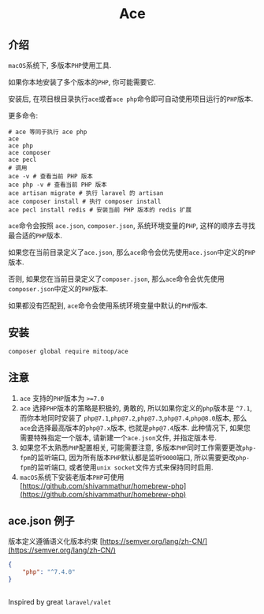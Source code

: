 <h1 align="center">Ace</h1>

## 介绍
`macOS`系统下, 多版本`PHP`使用工具.

如果你本地安装了多个版本的`PHP`, 你可能需要它.

安装后, 在项目根目录执行`ace`或者`ace php`命令即可自动使用项目运行的`PHP`版本. 

更多命令:
```shell
# ace 等同于执行 ace php
ace 
ace php
ace composer
ace pecl
# 调用
ace -v # 查看当前 PHP 版本
ace php -v # 查看当前 PHP 版本
ace artisan migrate # 执行 laravel 的 artisan
ace composer install # 执行 composer install
ace pecl install redis # 安装当前 PHP 版本的 redis 扩展
```

`ace`命令会按照 `ace.json`, `composer.json`, 系统环境变量的`PHP`, 这样的顺序去寻找最合适的`PHP`版本.

如果您在当前目录定义了`ace.json`, 那么`ace`命令会优先使用`ace.json`中定义的`PHP`版本.

否则, 如果您在当前目录定义了`composer.json`, 那么`ace`命令会优先使用`composer.json`中定义的`PHP`版本.

如果都没有匹配到, `ace`命令会使用系统环境变量中默认的`PHP`版本.

## 安装
```shell
composer global require mitoop/ace
```

## 注意
1. `ace` 支持的`PHP`版本为 `>=7.0`
2. `ace` 选择`PHP`版本的策略是积极的, 勇敢的, 所以如果你定义的`php`版本是 `^7.1`, 而你本地同时安装了 `php@7.1`,`php@7.2`,`php@7.3`,`php@7.4`,`php@8.0`版本,
那么`ace`会选择最高版本的`php@7.x`版本, 也就是`php@7.4`版本. 此种情况下, 如果您需要特殊指定一个版本, 请新建一个`ace.json`文件, 并指定版本号.
3. 如果您不太熟悉`PHP`配置相关, 可能需要注意, 多版本`PHP`同时工作需要更改`php-fpm`的监听端口, 因为所有版本`PHP`默认都是监听`9000`端口, 所以需要更改`php-fpm`的监听端口, 或者使用`unix socket`文件方式来保持同时启用.
4. `macOS`系统下安装老版本`PHP`可使用 [https://github.com/shivammathur/homebrew-php](https://github.com/shivammathur/homebrew-php)

## ace.json 例子
版本定义遵循语义化版本约束 [https://semver.org/lang/zh-CN/](https://semver.org/lang/zh-CN/)
```json
{
    "php": "^7.4.0"
}
```
## 
Inspired by great `laravel/valet`
